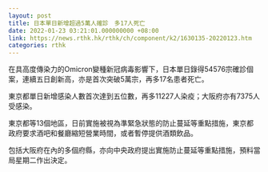 ```yaml
---
layout: post
title: 日本單日新增超過5萬人確診　多17人死亡
date: 2022-01-23 03:21:01.000000000 +08:00
link: https://news.rthk.hk/rthk/ch/component/k2/1630135-20220123.htm
categories: rthk
---
```


在具高度傳染力的Omicron變種新冠病毒影響下，日本單日錄得54576宗確診個案，連續五日創新高，亦是首次突破5萬宗，再多17名患者死亡。

東京都單日新增感染人數首次達到五位數，再多11227人染疫；大阪府亦有7375人受感染。

東京都等13個地區，日前實施被視為準緊急狀態的防止蔓延等重點措施，東京都政府要求酒吧和餐廳縮短營業時間，或者暫停提供酒類飲品。

包括大阪府在內的多個府縣，亦向中央政府提出實施防止蔓延等重點措施，預料當局星期二作出決定。
